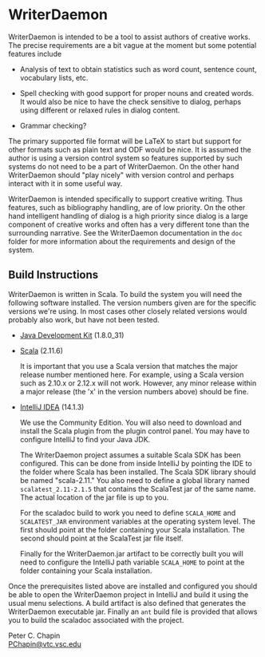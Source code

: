 WriterDaemon
============

WriterDaemon is intended to be a tool to assist authors of creative works. The precise
requirements are a bit vague at the moment but some potential features include

+ Analysis of text to obtain statistics such as word count, sentence count, vocabulary lists,
  etc.

+ Spell checking with good support for proper nouns and created words. It would also be nice to
  have the check sensitive to dialog, perhaps using different or relaxed rules in dialog
  content.

+ Grammar checking?

The primary supported file format will be LaTeX to start but support for other formats such as
plain text and ODF would be nice. It is assumed the author is using a version control system so
features supported by such systems do not need to be a part of WriterDaemon. On the other hand
WriterDaemon should "play nicely" with version control and perhaps interact with it in some
useful way.

WriterDaemon is intended specifically to support creative writing. Thus features, such as
bibliography handling, are of low priority. On the other hand intelligent handling of dialog is
a high priority since dialog is a large component of creative works and often has a very
different tone than the surrounding narrative. See the WriterDaemon documentation in the `doc`
folder for more information about the requirements and design of the system.

Build Instructions
------------------

WriterDaemon is written in Scala. To build the system you will need the following software
installed. The version numbers given are for the specific versions we're using. In most cases
other closely related versions would probably also work, but have not been tested.

+ [Java Development Kit](http://www.oracle.com/technetwork/java/javase/downloads/index.html) (1.8.0_31)

+ [Scala](http://www.scala-lang.org/) (2.11.6)

  It is important that you use a Scala version that matches the major release number mentioned
  here. For example, using a Scala version such as 2.10.x or 2.12.x will not work. However, any
  minor release within a major release (the 'x' in the version numbers above) should be fine.

+ [IntelliJ IDEA](http://www.jetbrains.com/idea/) (14.1.3)

  We use the Community Edition. You will also need to download and install the Scala plugin from
  the plugin control panel. You may have to configure IntelliJ to find your Java JDK.

  The WriterDaemon project assumes a suitable Scala SDK has been configured. This can be done
  from inside IntelliJ by pointing the IDE to the folder where Scala has been installed. The
  Scala SDK library should be named "scala-2.11." You also need to define a global library named
  `scalatest_2.11-2.1.5` that contains the ScalaTest jar of the same name. The actual location
  of the jar file is up to you.

  For the scaladoc build to work you need to define `SCALA_HOME` and `SCALATEST_JAR` environment
  variables at the operating system level. The first should point at the folder containing your
  Scala installation. The second should point at the ScalaTest jar file itself.

  Finally for the WriterDaemon.jar artifact to be correctly built you will need to configure the
  IntelliJ path variable `SCALA_HOME` to point at the folder containing your Scala installation.

Once the prerequisites listed above are installed and configured you should be able to open the
WriterDaemon project in IntelliJ and build it using the usual menu selections. A build artifact
is also defined that generates the WriterDaemon executable jar. Finally an `ant` build file is
provided that allows you to build the scaladoc associated with the project.

Peter C. Chapin  
PChapin@vtc.vsc.edu
